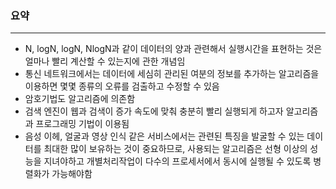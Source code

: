 ### 요약 
---
+ N, logN, logN, NlogN과 같이 데이터의 양과 관련해서 실행시간을 표현하는 것은 얼마나 빨리 계산할 수 있는지에 관한 개념임 
+ 통신 네트워크에서는 데이터에 세심히 관리된 여분의 정보를 추가하는 알고리즘을 이용하면 몇몇 종류의 오류를 검출하고 수정할 수 있음
+ 암호기법도 알고리즘에 의존함 
+ 검색 엔진이 웹과 검색이 증가 속도에 맞춰 충분히 빨리 실행되게 하고자 알고리즘과 프로그래밍 기법이 이용됨
+ 음성 이헤, 얼굴과 영상 인식 같은 서비스에서는 관련된 특징을 발굴할 수 있는 데이터를 최대한 많이 보유하는 것이 중요하므로, 사용되는 알고리즘은 선형 이상의 성능을 지녀야하고 개별처리작업이 다수의 프로세서에서 동시에 실행될 수 있도록 병렬화가 가능해야함 